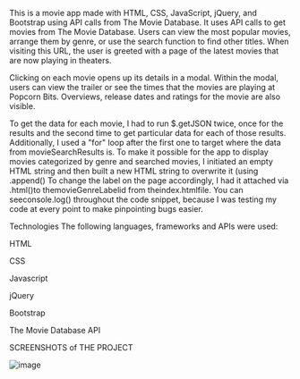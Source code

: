 This is a movie app made with HTML, CSS, JavaScript, jQuery, and Bootstrap using API calls from The Movie Database. It uses API calls to get movies from The Movie Database. Users can view the most popular movies, arrange them by genre, or use the search function to find other titles. When visiting this URL, the user is greeted with a page of the latest movies that are now playing in theaters.

Clicking on each movie opens up its details in a modal. Within the modal, users can view the trailer or see the times that the movies are playing at Popcorn Bits. Overviews, release dates and ratings for the movie are also visible.

To get the data for each movie, I had to run $.getJSON twice, once for the results and the second time to get particular data for each of those results. Additionally, I used a "for" loop after the first one to target where the data from movieSearchResults is. To make it possible for the app to display movies categorized by genre and searched movies, I initiated an empty HTML string and then built a new HTML string to overwrite it (using .append() To change the label on the page accordingly, I had it attached via .html()to themovieGenreLabelid from theindex.htmlfile. You can seeconsole.log() throughout the code snippet, because I was testing my code at every point to make pinpointing bugs easier.

Technologies
The following languages, frameworks and APIs were used:

HTML

CSS

Javascript

jQuery

Bootstrap

The Movie Database API


SCREENSHOTS of THE PROJECT

![image](https://github.com/maity563/MOVIE/assets/105879104/afff03a4-9959-4051-8eec-cc795757203f)

